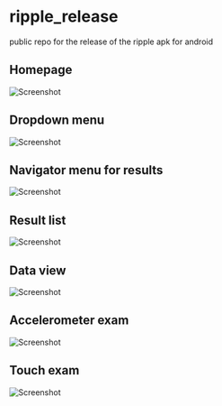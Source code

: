 # ripple_release
public repo for the release of the ripple apk for android

Homepage
-------------
![Screenshot](./homepage_ripple.png)

Dropdown menu
-------------
![Screenshot](./menu_ripple.png)

Navigator menu for results
-------------
![Screenshot](./navigator_ripple.png)

Result list
-------------
![Screenshot](./accelerometer_results_list_ripple.png)

Data view
-------------
![Screenshot](./exam_data_ripple.png)

Accelerometer exam
-------------
![Screenshot](./accelerometer_exam_ripple.png)

Touch exam
-------------
![Screenshot](./touch_exam_ripple.png)
